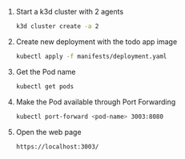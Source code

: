1. Start a k3d cluster with 2 agents
    ```bash
    k3d cluster create -a 2
    ```

2. Create new deployment with the todo app image
    ```bash
    kubectl apply -f manifests/deployment.yaml
    ```

3. Get the Pod name
    ```bash
    kubectl get pods
    ```

4. Make the Pod available through Port Forwarding
    ```bash
    kubectl port-forward <pod-name> 3003:8080
    ```

5. Open the web page
    ```bash
    https://localhost:3003/
    ```